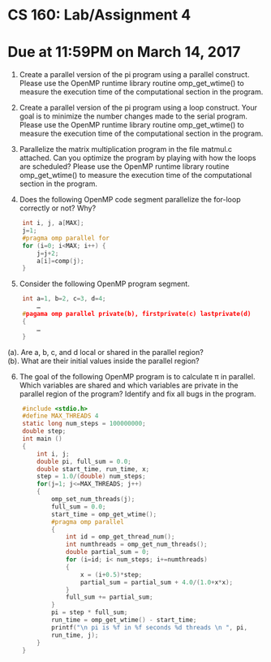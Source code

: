 CS 160: Lab/Assignment 4
=

# Due at 11:59PM on March 14, 2017

1. Create a parallel version of the pi program using a parallel construct. Please use the OpenMP runtime library routine omp_get_wtime() to measure the execution time of the computational section in the program.

2. Create a parallel version of the pi program using a loop construct. Your goal is to minimize the number changes made to the serial program. Please use the OpenMP runtime library routine omp_get_wtime() to measure the execution time of the computational section in the program.

3. Parallelize the matrix multiplication program in the file matmul.c attached. Can you optimize the program by playing with how the loops are scheduled? Please use the OpenMP runtime library routine omp_get_wtime() to measure the execution time of the computational section in the program.

4. Does the following OpenMP code segment parallelize the for-loop correctly or not? Why?

```c
    int i, j, a[MAX];
    j=1;
    #pragma omp parallel for
    for (i=0; i<MAX; i++) {
        j=j+2;
        a[i]=comp(j);
    }
```

5. Consider the following OpenMP program segment.
```c
    int a=1, b=2, c=3, d=4;
        …
    #pagama omp parallel private(b), firstprivate(c) lastprivate(d)
    {
        …
    }
```    


(a). Are a, b, c, and d local or shared in the parallel region?  
(b). What are their initial values inside the parallel region?

6. The goal of the following OpenMP program is to calculate π in parallel. Which variables are shared and which variables are private in the parallel region of the program? Identify and fix all bugs in the program.
```c
    #include <stdio.h>
    #define MAX_THREADS 4
    static long num_steps = 100000000;
    double step;
    int main ()
    {
        int i, j;
        double pi, full_sum = 0.0;
        double start_time, run_time, x;
        step = 1.0/(double) num_steps;
        for(j=1; j<=MAX_THREADS; j++)
        {
            omp_set_num_threads(j);
            full_sum = 0.0;
            start_time = omp_get_wtime();
            #pragma omp parallel
            {
                int id = omp_get_thread_num();
                int numthreads = omp_get_num_threads();
                double partial_sum = 0;
                for (i=id; i< num_steps; i+=numthreads)
                {
                    x = (i+0.5)*step;
                    partial_sum = partial_sum + 4.0/(1.0+x*x);
                }
                full_sum += partial_sum;
            }
            pi = step * full_sum;
            run_time = omp_get_wtime() - start_time;
            printf("\n pi is %f in %f seconds %d threads \n ", pi,
            run_time, j);
        }
    }
```